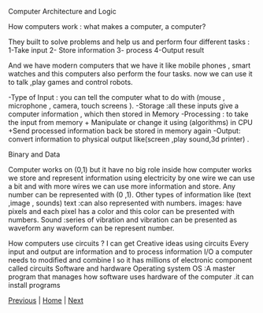 Computer Architecture and Logic

How computers work : what makes a computer, a computer?

They built to solve problems and help us and perform four different tasks : 
1-Take input 
2- Store information 
3- process
4-Output result  

And we have modern computers that we have it like mobile phones , smart watches and this computers also perform the four tasks. now we can use it to talk ,play games and control robots.

-Type of Input : you can tell the computer what to do with (mouse , microphone , camera, touch screens ).
-Storage :all these inputs give a computer information , which then stored in Memory
-Processing : to take the input from memory + Manipulate or change it using (algorithms) in CPU +Send processed information back be stored in memory again
-Output: convert information to physical output like(screen ,play sound,3d printer) .

Binary and Data 

Computer works on (0,1) but it have no big role inside how computer works 
we store and represent information using electricity by one wire we can use a bit 
and with more wires we can use more information and store.
Any number can be represented with (0 ,1).
Other types of information like (text ,image , sounds) 
text :can also represented with numbers.
images: have pixels and each pixel has a color and this color can be presented with numbers.
Sound :series of vibration and vibration can be presented as waveform any waveform can be represent number.

How computers use circuits ?
I can get Creative ideas using circuits
Every input and output are information and to process information I/O a computer needs to modified and combine I so it has millions of electronic component called circuits
Software and hardware
Operating system OS :A master program that manages how software uses hardware of the computer .it can install programs

[Previous](Read06a.md)  | [Home](README.md) | [Next](Read07.md)
